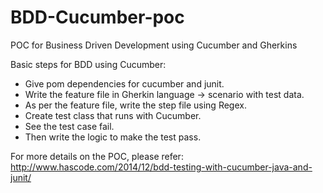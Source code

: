 # BDD-Cucumber-poc
POC for Business Driven Development using Cucumber and Gherkins


Basic steps for BDD using Cucumber:
- Give pom dependencies for cucumber and junit.
- Write the feature file in Gherkin language -> scenario with test data.
- As per the feature file, write the step file using Regex.
- Create test class that runs with Cucumber.
- See the test case fail.
- Then write the logic to make the test pass.

For more details on the POC, please refer:
http://www.hascode.com/2014/12/bdd-testing-with-cucumber-java-and-junit/